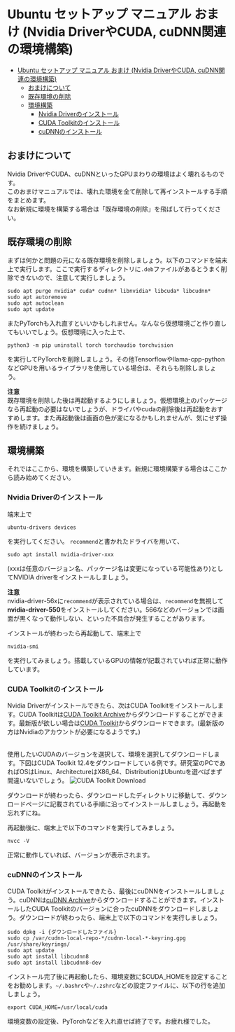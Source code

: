 # Ubuntu セットアップ マニュアル おまけ (Nvidia DriverやCUDA, cuDNN関連の環境構築)

- [Ubuntu セットアップ マニュアル おまけ (Nvidia DriverやCUDA, cuDNN関連の環境構築)](#ubuntu-セットアップ-マニュアル-おまけ-nvidia-driverやcuda-cudnn関連の環境構築)
  - [おまけについて](#おまけについて)
  - [既存環境の削除](#既存環境の削除)
  - [環境構築](#環境構築)
    - [Nvidia Driverのインストール](#nvidia-driverのインストール)
    - [CUDA Toolkitのインストール](#cuda-toolkitのインストール)
    - [cuDNNのインストール](#cudnnのインストール)

## おまけについて
Nvidia DriverやCUDA、cuDNNといったGPUまわりの環境はよく壊れるものです。<br>
このおまけマニュアルでは、壊れた環境を全て削除して再インストールする手順をまとめます。<br>
なお新規に環境を構築する場合は「既存環境の削除」を飛ばして行ってください。<br>

## 既存環境の削除
まずは何かと問題の元になる既存環境を削除しましょう。以下のコマンドを端末上で実行します。ここで実行するディレクトリに`.deb`ファイルがあるとうまく削除できないので、注意して実行しましょう。

```
sudo apt purge nvidia* cuda* cudnn* libnvidia* libcuda* libcudnn*
sudo apt autoremove
sudo apt autoclean
sudo apt update
```

またPyTorchも入れ直すといいかもしれません。なんなら仮想環境ごと作り直してもいいでしょう。仮想環境に入った上で、
```
python3 -m pip uninstall torch torchaudio torchvision
```
を実行してPyTorchを削除しましょう。その他Tensorflowやllama-cpp-pythonなどGPUを用いるライブラリを使用している場合は、それらも削除しましょう。<br>

**注意**<br>
既存環境を削除した後は再起動するようにしましょう。仮想環境上のパッケージなら再起動の必要はないでしょうが、ドライバやcudaの削除後は再起動をおすすめします。また再起動後は画面の色が変になるかもしれませんが、気にせず操作を続けましょう。

## 環境構築
それではここから、環境を構築していきます。新規に環境構築する場合はここから読み始めてください。<br>

### Nvidia Driverのインストール
端末上で
```
ubuntu-drivers devices
```
を実行してください。
`recommend`と書かれたドライバを用いて、
```
sudo apt install nvidia-driver-xxx
```
(xxxは任意のバージョン名、パッケージ名は変更になっている可能性あり)としてNVIDIA driverをインストールしましょう。<br>

**注意**<br>
nvidia-driver-56xに`recommend`が表示されている場合は、`recommend`を無視して**nvidia-driver-550**をインストールしてください。566などのバージョンでは画面が黒くなって動作しない、といった不具合が発生することがあります。

インストールが終わったら再起動して、端末上で
```
nvidia-smi
```
を実行してみましょう。搭載しているGPUの情報が記載されていれば正常に動作しています。

### CUDA Toolkitのインストール
Nvidia Driverがインストールできたら、次はCUDA Toolkitをインストールします。CUDA Toolkitは<a href="https://developer.nvidia.com/cuda-toolkit-archive">CUDA Toolkit Archive</a>からダウンロードすることができます。最新版が欲しい場合は<a href="https://developer.nvidia.com/cuda-toolkit">CUDA Toolkit</a>からダウンロードできます。(最新版の方はNvidiaのアカウントが必要になるようです。)<br><br>

使用したいCUDAのバージョンを選択して、環境を選択してダウンロードします。下図はCUDA Toolkit 12.4をダウンロードしている例です。研究室のPCであればOSはLinux、ArchitectureはX86_64、DistributionはUbuntuを選べばまず間違いないでしょう。
![CUDA Toolkit Download](src/download_124.png)<br>

ダウンロードが終わったら、ダウンロードしたディレクトリに移動して、ダウンロードページに記載されている手順に沿ってインストールしましょう。再起動を忘れずにね。<br>

再起動後に、端末上で以下のコマンドを実行してみましょう。
```
nvcc -V
```
正常に動作していれば、バージョンが表示されます。<br>

### cuDNNのインストール
CUDA Toolkitがインストールできたら、最後にcuDNNをインストールしましょう。cuDNNは<a href="https://developer.nvidia.com/rdp/cudnn-archive">cuDNN Archive</a>からダウンロードすることができます。インストールしたCUDA Toolkitのバージョンに合ったcuDNNをダウンロードしましょう。ダウンロードが終わったら、端末上で以下のコマンドを実行しましょう。
```
sudo dpkg -i {ダウンロードしたファイル}
sudo cp /var/cudnn-local-repo-*/cudnn-local-*-keyring.gpg /usr/share/keyrings/
sudo apt update
sudo apt install libcudnn8
sudo apt install libcudnn8-dev
```
インストール完了後に再起動したら、環境変数に$CUDA_HOMEを設定することをお勧めします。`~/.bashrc`や`~/.zshrc`などの設定ファイルに、以下の行を追加しましょう。
```
export CUDA_HOME=/usr/local/cuda
```
環境変数の設定後、PyTorchなどを入れ直せば終了です。お疲れ様でした。<br>
